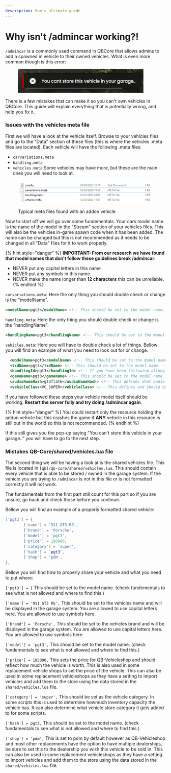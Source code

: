 ```yaml
---
description: Sam's ultimate guide
---
```


# Why isn't /admincar working?!

`/admincar` is a commonly used command in QBCore that allows admins to add a spawned in vehicle to their owned vehicles. What is even more common though is this error:

<figure><img src="../../../.gitbook/assets/image (2) (1) (1).png" alt=""><figcaption></figcaption></figure>

There is a few mistakes that can make it so you can't own vehicles in QBCore. This guide will explain everything that is potentially wrong, and help you fix it.

### Issues with the vehicles meta file

First we will have a look at the vehicle itself. Browse to your vehicles files and go to the "Data" section of these files (this is where the vehicles .meta files are located). Each vehicle will have the following .meta files:

* `carvariations.meta`
* `handling.meta`
* `vehicles.meta` Some vehicles may have more, but these are the main ones you will need to look at.

<figure><img src="../../../.gitbook/assets/image (8).png" alt=""><figcaption><p>Typical meta files found with an addon vehicle</p></figcaption></figure>

Now to start off we will go over some fundementals. Your cars model name is the name of the model in the "Stream" section of your vehicles files. This will also be the vehicles in-game spawn code when it has been added. The name can be changed but this is not recommended as it needs to be changed in all "Data" files for it to work properly.

{% hint style="danger" %}
**IMPORTANT: From our research we have found that model names that don't follow these guidelines break /admincar:**

* NEVER put any capital letters in this name
* NEVER put any symbols in this name.
* NEVER make the name longer than **12 characters** this can be unreliable.
{% endhint %}

`carvariations.meta`: Here the only thing you should double check or change is the "modelName".

```xml
<modelName>pgt3</modelName> <!-- This should be set to the model name. -->
```

`handling.meta`: Here the only thing you should double check or change is the "handlingName".

```xml
<handlingName>pgt3</handlingName> <!-- This should be set to the model name for simplicity's sake. -->
```

`vehicles.meta`: Here you will have to double check a lot of things. Bellow you will find an example of what you need to look out for or change.

```xml
  <modelName>pgt3</modelName> <!-- This should be set to the model name. -->
  <txdName>pgt3</txdName> <!-- This should be set to the model name. -->
  <handlingId>pgt3</handlingId> <!-- If you have been following allong should be set as the model name for simplicity's sake. -->
  <gameName>pgt3</gameName> <!-- This should be set to the model name. -->
  <audioNameHash>gt3flat6</audioNameHash> <!-- This defines what audio file your car will use and is changeable to custom ones. -->
  <vehicleClass>VC_SUPER</vehicleClass> <!-- This defines and should be set as the vehicle class. -->
```

If you have followed these steps your vehicle model itself should be working. **Restart the server fully and try doing /admincar again**.

{% hint style="danger" %}
You could restart only the resource holding the addon vehicle but this crashes the game if **ANY** vehicle in this resource is still out in the world so this is not recommended.
{% endhint %}

If this still gives you the pop-up saying "You can't store this vehicle in your garage.." you will have to go to the next step.

### Mistakes QB-Core/shared/vehicles.lua file

The second thing we will be having a look at is the shared vehicles file. This file is located in `[qb]/qb-core/shared/vehicles.lua`. This should contain every vehicle that is able to be stored / owned in the garage system. If the vehicle you are trying to `/admincar` is not in this file or is not formatted correctly it will not work.

The fundamentals from the first part still count for this part so if you are unsure, go back and check those before you continue.

Bellow you will find an example of a properly formatted shared vehicle:

```lua
['pgt3'] = {
    	['name'] = '911 GT3 RS',
    	['brand'] = 'Porsche',
    	['model'] = 'pgt3',
    	['price'] = 195000,
    	['category'] = 'super',
    	['hash'] = `pgt3`,
    	['shop'] = 'pdm',
},
```

Bellow you will find how to properly share your vehicle and what you need to put where:

`['pgt3'] = {` This should be set to the model name. (check fundementals to see what is not allowed and where to find this.)

`['name'] = '911 GT3 RS',` This should be set to the vehicles name and will be displayed in the garage system. You are allowed to use capital letters here. You are allowed to use symbols here.

`['brand'] = 'Porsche',` This should be set to the vehicles brand and will be displayed in the garage system. You are allowed to use capital letters here. You are allowed to use symbols here.

`['model'] = 'pgt3',` This should be set to the model name. (check fundementals to see what is not allowed and where to find this.)

`['price'] = 195000,` This sets the price for QB-Vehicleshop and should reflect how much the vehicle is worth. This is also used in some replacement vehicle shops to set the price of the vehicle. This can also be used in some replacement vehicleshops as they have a setting to import vehicles and add them to the store using the data stored in the `shared/vehicles.lua` file.

`['category'] = 'super',` This should be set as the vehicle category. In some scripts this is used to determine howmuch inventory capacity the vehicle has. It can also determine what vehicle store category it gets added to for some scripts.

`['hash'] = pgt3,` This should be set to the model name. (check fundamentals to see what is not allowed and where to find this.)

`['shop'] = 'pdm',` This is set to pdm by default however as QB-Vehicleshop and most other replacements have the option to have multiple dealerships, be sure to set this to the dealership you wish this vehicle to be sold in. This can also be used in some replacement vehicleshops as they have a setting to import vehicles and add them to the store using the data stored in the `shared/vehicles.lua` file.
